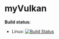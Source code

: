 # myVulkan

**Build status:**

- Linux: [![Build Status](https://travis-ci.org/asciiwhite/myVulkan.svg?branch=master)](https://travis-ci.org/asciiwhite/myVulkan)
